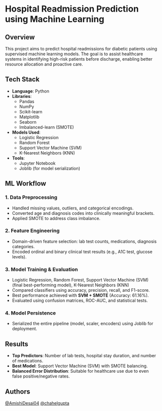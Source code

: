 # Hospital Readmission Prediction using Machine Learning

## Overview

This project aims to predict hospital readmissions for diabetic patients using supervised machine learning models. The goal is to assist healthcare systems in identifying high-risk patients before discharge, enabling better resource allocation and proactive care.

## Tech Stack

- **Language**: Python
- **Libraries**: 
  - Pandas
  - NumPy
  - Scikit-learn
  - Matplotlib
  - Seaborn
  - Imbalanced-learn (SMOTE)
- **Models Used**: 
  - Logistic Regression
  - Random Forest
  - Support Vector Machine (SVM)
  - K-Nearest Neighbors (KNN)
- **Tools**: 
  - Jupyter Notebook
  - Joblib (for model serialization)

## ML Workflow

### 1. Data Preprocessing
- Handled missing values, outliers, and categorical encodings.
- Converted age and diagnosis codes into clinically meaningful brackets.
- Applied SMOTE to address class imbalance.

### 2. Feature Engineering
- Domain-driven feature selection: lab test counts, medications, diagnosis categories.
- Encoded ordinal and binary clinical test results (e.g., A1C test, glucose levels).

### 3. Model Training & Evaluation
- Logistic Regression, Random Forest, Support Vector Machine (SVM) (final best-performing model), K-Nearest Neighbors (KNN)
- Compared classifiers using accuracy, precision, recall, and F1-score.
- Best performance achieved with **SVM + SMOTE** (Accuracy: 61.16%).
- Evaluated using confusion matrices, ROC-AUC, and statistical tests.

### 4. Model Persistence
- Serialized the entire pipeline (model, scaler, encoders) using Joblib for deployment.

## Results

- **Top Predictors**: Number of lab tests, hospital stay duration, and number of medications.
- **Best Model**: Support Vector Machine (SVM) with SMOTE balancing.
- **Balanced Error Distribution**: Suitable for healthcare use due to even false positive/negative rates.

## Authors

 [@AmishiDesai04](https://www.github.com/AmishiDesai04) [@chahelgupta](https://www.github.com/chahelgupta) 
